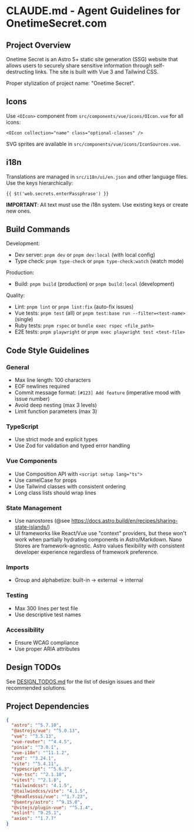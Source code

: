 # CLAUDE.md - Agent Guidelines for OnetimeSecret.com

## Project Overview

Onetime Secret is an Astro 5+ static site generation (SSG) website that allows users to securely share sensitive information through self-destructing links. The site is built with Vue 3 and Tailwind CSS.

Proper stylization of project name: "Onetime Secret".

## Icons

Use `<OIcon>` component from `src/components/vue/icons/OIcon.vue` for all icons:

```vue
<OIcon collection="name" class="optional-classes" />
```

SVG sprites are available in `src/components/vue/icons/IconSources.vue`.

## i18n

Translations are managed in `src/i18n/ui/en.json` and other language files. Use the keys hierarchically:

```vue
{{ $t('web.secrets.enterPassphrase') }}
```

**IMPORTANT**: All text must use the i18n system. Use existing keys or create new ones.

## Build Commands

Development:
- Dev server: `pnpm dev` or `pnpm dev:local` (with local config)
- Type check: `pnpm type-check` or `pnpm type-check:watch` (watch mode)

Production:
- Build: `pnpm build` (production) or `pnpm build:local` (development)

Quality:
- Lint: `pnpm lint` or `pnpm lint:fix` (auto-fix issues)
- Vue tests: `pnpm test` (all) or `pnpm test:base run --filter=<test-name>` (single)
- Ruby tests: `pnpm rspec` or `bundle exec rspec <file_path>`
- E2E tests: `pnpm playwright` or `pnpm exec playwright test <test-file>`

## Code Style Guidelines

### General
- Max line length: 100 characters
- EOF newlines required
- Commit message format: `[#123] Add feature` (imperative mood with issue number)
- Avoid deep nesting (max 3 levels)
- Limit function parameters (max 3)

### TypeScript
- Use strict mode and explicit types
- Use Zod for validation and typed error handling

### Vue Components
- Use Composition API with `<script setup lang="ts">`
- Use camelCase for props
- Use Tailwind classes with consistent ordering
- Long class lists should wrap lines

### State Management
- Use nanostores (@see https://docs.astro.build/en/recipes/sharing-state-islands/)
- UI frameworks like React/Vue use "context" providers, but these won't work when partially hydrating components in Astro/Markdown. Nano Stores are framework-agnostic. Astro values flexibility with consistent developer experience regardless of framework preference.

### Imports
- Group and alphabetize: built-in → external → internal

### Testing
- Max 300 lines per test file
- Use descriptive test names

### Accessibility
- Ensure WCAG compliance
- Use proper ARIA attributes

## Design TODOs

See [DESIGN_TODOS.md](./DESIGN_TODOS.md) for the list of design issues and their recommended solutions.

## Project Dependencies

```json
{
  "astro": "^5.7.10",
  "@astrojs/vue": "^5.0.13",
  "vue": "^3.5.13",
  "vue-router": "^4.4.5",
  "pinia": "^3.0.1",
  "vue-i18n": "^11.1.2",
  "zod": "^3.24.1",
  "vite": "^5.4.11",
  "typescript": "^5.6.3",
  "vue-tsc": "^2.1.10",
  "vitest": "^2.1.8",
  "tailwindcss": "4.1.5",
  "@tailwindcss/vite": "4.1.5",
  "@headlessui/vue": "^1.7.23",
  "@sentry/astro": "^9.15.0",
  "@vitejs/plugin-vue": "^5.1.4",
  "eslint": "9.25.1",
  "axios": "^1.7.7"
}
```

